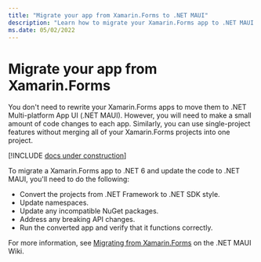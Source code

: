 ```yaml
---
title: "Migrate your app from Xamarin.Forms to .NET MAUI"
description: "Learn how to migrate your Xamarin.Forms app to .NET MAUI."
ms.date: 05/02/2022
---
```


# Migrate your app from Xamarin.Forms

You don't need to rewrite your Xamarin.Forms apps to move them to .NET Multi-platform App UI (.NET MAUI). However, you will need to make a small amount of code changes to each app. Similarly, you can use single-project features without merging all of your Xamarin.Forms projects into one project.

[!INCLUDE [docs under construction](~/includes/preview-note.md)]

To migrate a Xamarin.Forms app to .NET 6 and update the code to .NET MAUI, you'll need to do the following:

- Convert the projects from .NET Framework to .NET SDK style.
- Update namespaces.
- Update any incompatible NuGet packages.
- Address any breaking API changes.
- Run the converted app and verify that it functions correctly.

For more information, see [Migrating from Xamarin.Forms](https://github.com/dotnet/maui/wiki/Migrating-from-Xamarin.Forms-(Preview)) on the .NET MAUI Wiki.
